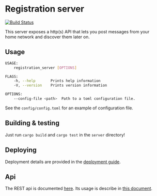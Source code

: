 # Registration server

[![Build Status](https://travis-ci.org/mozilla-iot/registration_server.svg?branch=master)](https://travis-ci.org/mozilla-iot/registration_server)

This server exposes a http(s) API that lets you post messages from your home network and discover them later on.

## Usage

```bash
USAGE:
    registration_server [OPTIONS]

FLAGS:
    -h, --help       Prints help information
    -V, --version    Prints version information

OPTIONS:
    --config-file <path>  Path to a toml configuration file.
```

See the `config/config.toml` for an example of configuration file.


## Building & testing

Just run `cargo build` and `cargo test` in the `server` directory!

## Deploying

Deployment details are provided in the [deployment guide](deployment.md).

## Api

The REST api is documented [here](api.md). Its usage is describe in [this document](flow.md).
